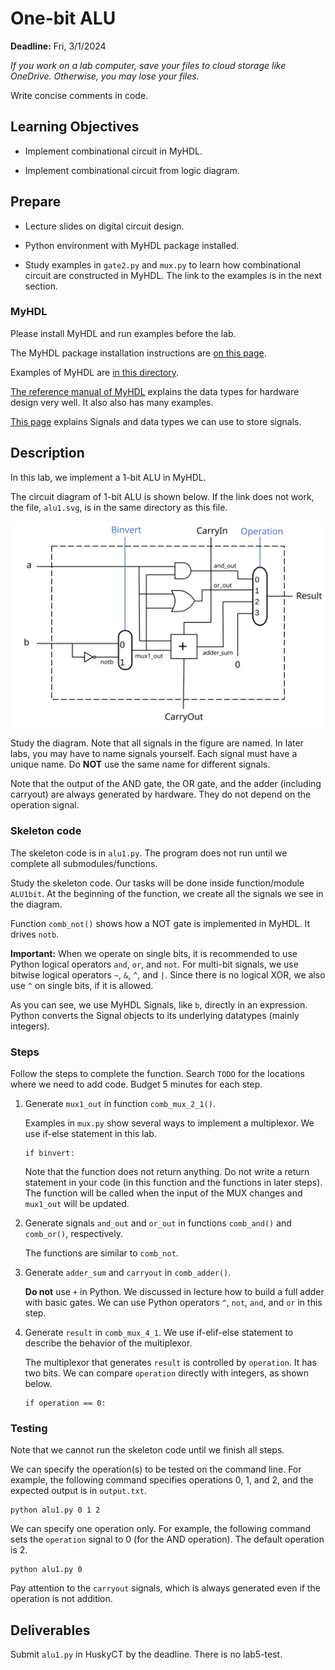 # One-bit ALU

**Deadline:** Fri, 3/1/2024

*If you work on a lab computer, save your files to cloud storage like OneDrive.
Otherwise, you may lose your files.*

Write concise comments in code.

## Learning Objectives

* Implement combinational circuit in MyHDL.

* Implement combinational circuit from logic diagram.

## Prepare

*   Lecture slides on digital circuit design. 

*   Python environment with MyHDL package installed. 

*   Study examples in `gate2.py` and `mux.py` to learn how combinational
    circuit are constructed in MyHDL. The link to the examples is in the next
    section.

### MyHDL

Please install MyHDL and run examples before the lab.

The MyHDL package installation instructions are [on this
page](https://github.com/zhijieshi/cse3666/tree/master/myhdl).

Examples of MyHDL are [in this
directory](https://github.com/zhijieshi/cse3666/tree/master/digital-logic/myhdl).

[The reference manual of MyHDL](http://docs.myhdl.org/en/stable/) explains the
data types for hardware design very well. It also also has many examples.

[This page](https://github.com/zhijieshi/cse3666/blob/master/myhdl/signals.md)
explains Signals and data types we can use to store signals.

## Description

In this lab, we implement a 1-bit ALU in MyHDL. 

The circuit diagram of 1-bit ALU is shown below.  If the link does not work,
the file, `alu1.svg`, is in the same directory as this file.

![alu1 diagram](./alu1.svg)

Study the diagram. Note that all signals in the figure are named. In later
labs, you may have to name signals yourself. Each signal must have a unique
name. Do **NOT** use the same name for different signals.  

Note that the output of the AND gate, the OR gate, and the adder (including
carryout) are always generated by hardware. They do not depend on the
operation signal.

### Skeleton code

The skeleton code is in `alu1.py`. The program does not run until we complete
all submodules/functions.

Study the skeleton code.  Our tasks will be done inside function/module
`ALU1bit`. At the beginning of the function, we create all the signals we see
in the diagram.

Function `comb_not()` shows how a NOT gate is implemented in MyHDL. It
drives `notb`.

**Important:** When we operate on single bits, it is recommended to use Python
logical operators `and`, `or`, and `not`. For multi-bit signals, we use bitwise
logical operators `~`, `&`, `^`, and `|`. Since there is no logical XOR,
we also use `^` on single bits, if it is allowed.

As you can see, we use MyHDL Signals, like `b`, directly in an expression.
Python converts the Signal objects to its underlying datatypes (mainly
integers).

### Steps

Follow the steps to complete the function. Search `TODO` for the locations
where we need to add code. Budget 5 minutes for each step.

1.  Generate `mux1_out` in function `comb_mux_2_1()`. 

    Examples in `mux.py` show several ways to implement a multiplexor.
    We use if-else statement in this lab.

        if binvert:

    Note that the function does not return anything. Do not write a return
    statement in your code (in this function and the functions in later steps).
    The function will be called when the input of the MUX changes and
    `mux1_out` will be updated.

2.  Generate signals `and_out` and `or_out` in functions `comb_and()` and
    `comb_or()`, respectively. 

    The functions are similar to `comb_not`. 

3.  Generate `adder_sum` and `carryout` in `comb_adder()`. 

    **Do not** use `+` in Python. We discussed in lecture how to build a full
    adder with basic gates. We can use Python operators `^`, `not`, `and`, and
    `or` in this step.

4.  Generate `result` in `comb_mux_4_1`. We use if-elif-else statement to
    describe the behavior of the multiplexor.  

    The multiplexor that generates `result` is controlled by `operation`. It
    has two bits. We can compare `operation` directly with integers, as shown
    below. 

        if operation == 0:

### Testing

Note that we cannot run the skeleton code until we finish all steps.  

We can specify the operation(s) to be tested on the command line. For example,
the following command specifies operations 0, 1, and 2, and the expected output
is in `output.txt`. 

    python alu1.py 0 1 2 

We can specify one operation only. For example, the following command sets the
`operation` signal to 0 (for the AND operation). The default operation is 2.

    python alu1.py 0

Pay attention to the `carryout` signals, which is always generated even if the
operation is not addition.

## Deliverables

Submit `alu1.py` in HuskyCT by the deadline. There is no lab5-test.

